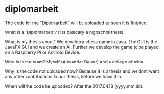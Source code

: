 # diplomarbeit
The code for my "Diplomarbeit" will be uploaded as soon it is finished.

What is a "Diplomarbeit"?
It is basically a highscholl thesis.

What is my thesis about?
We develop a chess game in Java.
The GUI is the JavaFX GUI and we create an AI.
Further we develop the game to be played on a Raspberry Pi or Android Device.

Who is in the team?
Myself (Alexander Beiser) and a college of mine.

Why is the code not uploaded now?
Because it is a thesis and we dont want any other contributions to our thesis,
before we hand it in.

When will the code be uploaded?
After the 2017.04.18 (yyyy.mm.dd).

